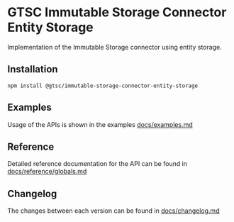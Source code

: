 # GTSC Immutable Storage Connector Entity Storage

Implementation of the Immutable Storage connector using entity storage.

## Installation

```shell
npm install @gtsc/immutable-storage-connector-entity-storage
```

## Examples

Usage of the APIs is shown in the examples [docs/examples.md](docs/examples.md)

## Reference

Detailed reference documentation for the API can be found in [docs/reference/globals.md](docs/reference/globals.md)

## Changelog

The changes between each version can be found in [docs/changelog.md](docs/changelog.md)
